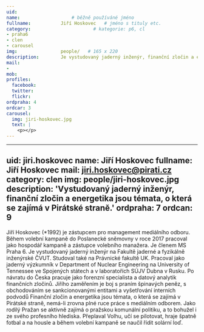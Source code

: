 ```yaml
---
uid:                
name:                 	# běžně používáné jméno
fullname: 			Jiří Hoskovec   # jméno s tituly etc.
category:                       # kategorie: p6, cl
- praha6
- clen
- carousel
img: 		        people/   # 165 x 220
description:        Je vystudovaný jaderný inženýr, finanční zločin a energetika jsou témata, o která se zajímá v Pirátské straně. # kratký popis, max 160 znaků
mail:
- 
mob: 				
profiles:
  facebook: 
  twitter: 
  flickr: 
ordpraha: 4
ordcar: 3
carousel:
  img: jiri-hoskovec.jpg
  text: |
    <p></p>
---
```

---
uid: jiri.hoskovec
name: Jiří Hoskovec
fullname: Jiří Hoskovec
mail: jiri.hoskovec@pirati.cz
category: clen
img: people/jiri-hoskovec.jpg 
description: 'Vystudovaný jaderný inženýr, finanční zločin a energetika jsou témata, o která se zajímá v Pirátské straně.'
ordpraha: 7
ordcan: 9
---
Jiří Hoskovec (*1992) je zástupcem pro management mediálního odboru. Během volební kampaně do Poslanecké sněmovny v roce 2017 pracoval jako hospodář kampaně a zástupce volebního manažera. Je členem MS Praha 6.
Je vystudovaný jaderný inženýr na Fakultě jaderné a fyzikálně inženýrské ČVUT. Studoval také na Právnické fakultě UK. Pracoval jako jaderný výzkumník v Department of Nuclear Engineering na University of Tennessee ve Spojených státech a v laboratořích SÚJV Dubna v Rusku. Po návratu do Česka pracuje jako forenzní specialista a datový analytik finančních zločinů. Jiřího zaměřením je boj s praním špinavých peněz, s obchodováním se sankcionovanými entitami a vyšetřování interních podvodů
Finanční zločin a energetika jsou témata, o která se zajímá v Pirátské straně, nemá-li zrovna plné ruce práce s mediálním odborem. Jako rodilý Pražan se aktivně zajímá o pražskou komunální politiku, a to bohužel i ze svého profesního hlediska.
Přeplaval Volhu, učí se pilotovat, hraje špatně fotbal a na housle a během volební kampaně se naučil řídit solární loď.
